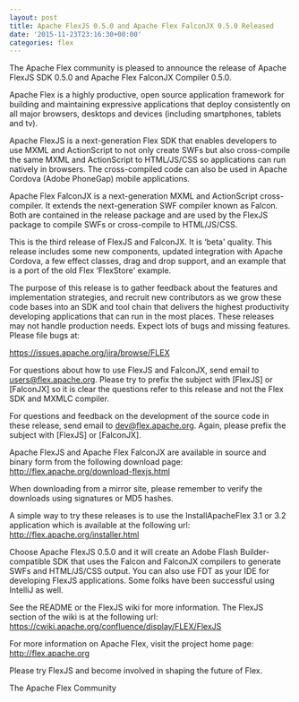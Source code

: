 ```yaml
---
layout: post
title: Apache FlexJS 0.5.0 and Apache Flex FalconJX 0.5.0 Released
date: '2015-11-23T23:16:30+00:00'
categories: flex
---
```

The Apache Flex community is pleased to announce the release of Apache
FlexJS SDK 0.5.0 and Apache Flex FalconJX Compiler 0.5.0.

Apache Flex is a highly productive, open source application framework for
building and maintaining expressive applications that deploy consistently
on all major browsers, desktops and devices (including smartphones,
tablets and tv).

Apache FlexJS is a next-generation Flex SDK that enables developers to use
MXML and ActionScript to not only create SWFs but also cross-compile the
same MXML and ActionScript to HTML/JS/CSS so applications can run natively
in browsers.  The cross-compiled code can also be used in Apache Cordova
(Adobe PhoneGap) mobile applications.

Apache Flex FalconJX is a next-generation MXML and ActionScript
cross-compiler.  It extends the next-generation SWF compiler known as
Falcon.  Both are contained in the release package and are used by the
FlexJS package to compile SWFs or cross-compile to HTML/JS/CSS.

This is the third release of FlexJS and FalconJX.  It is ‘beta'
quality.  This release includes some new components, updated integration
with Apache Cordova, a few effect classes, drag and drop support, and an
example that is a port of the old Flex ‘FlexStore' example.

The purpose of this release is to gather feedback about the
features and implementation strategies, and recruit new contributors as we
grow these code bases into an SDK and tool chain that delivers the highest
productivity developing applications that can run in the most places.
These releases may not handle production needs.  Expect lots of bugs and
missing features.  Please file bugs at:

<a href="https://issues.apache.org/jira/browse/FLEX">https://issues.apache.org/jira/browse/FLEX</a>

For questions about how to use FlexJS and FalconJX, send email to
<a href="mailto:users@flex.apache.org">users@flex.apache.org</a>.  Please try to prefix the subject with [FlexJS] or
[FalconJX] so it is clear the questions refer to this release and not the
Flex SDK and MXMLC compiler.

For questions and feedback on the development of the source code in these
release, send email to <a href="mailto:dev@flex.apache.org">dev@flex.apache.org</a>.  Again, please prefix the
subject with [FlexJS] or [FalconJX].

Apache FlexJS and Apache Flex FalconJX are available in source and binary
form from the following download page:
<a href="http://flex.apache.org/download-flexjs.html">http://flex.apache.org/download-flexjs.html</a>

When downloading from a mirror site, please remember to verify the
downloads using signatures or MD5 hashes.

A simple way to try these releases is to use the
InstallApacheFlex 3.1 or 3.2 application which is available at the
following url:
<a href="http://flex.apache.org/installer.html">http://flex.apache.org/installer.html</a>

Choose Apache FlexJS 0.5.0 and it will create an Adobe Flash
Builder-compatible SDK that uses the Falcon and FalconJX compilers to
generate SWFs and HTML/JS/CSS output.  You can also use FDT as your IDE
for developing FlexJS applications.  Some folks have been successful
using IntelliJ as well.

See the README or the FlexJS wiki for more information.  The FlexJS
section of the wiki is at the following
url:
<a href="https://cwiki.apache.org/confluence/display/FLEX/FlexJS">https://cwiki.apache.org/confluence/display/FLEX/FlexJS</a>

For more information on Apache Flex, visit the project home page:
<a href="http://flex.apache.org">http://flex.apache.org</a>

Please try FlexJS and become involved in shaping the future of Flex.

The Apache Flex Community
